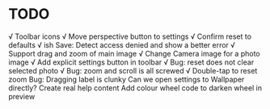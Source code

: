 #  TODO

√ Toolbar icons
√ Move perspective button to settings
√ Confirm reset to defaults
√ ish Save: Detect access denied and show a better error
√ Support drag and zoom of main image
√ Change Camera image for a photo image
√ Add explicit settings button in toolbar
√ Bug: reset does not clear selected photo
√ Bug: zoom and scroll is all screwed
√ Double-tap to reset zoom
Bug: Dragging label is clunky
Can we open settings to Wallpaper directly?
Create real help content
Add colour wheel code to darken wheel in preview

